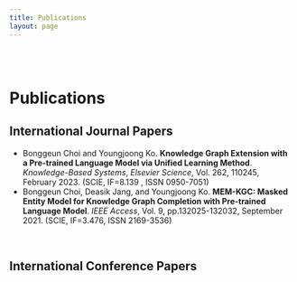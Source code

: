 ```yaml
---
title: Publications
layout: page
---
```

<br><br>

# Publications

<h2>International Journal Papers</h2>
<ul class="international-journal-paper-list">
	<li>Bonggeun Choi and Youngjoong Ko. <strong>Knowledge Graph Extension with a Pre-trained Language Model via Unified Learning Method</strong>. <em>Knowledge-Based Systems</em>, <em>Elsevier Science</em>, Vol. 262, 110245, February 2023. (SCIE, IF=8.139 , ISSN 0950-7051)</li>
	<li>Bonggeun Choi, Deasik Jang, and Youngjoong Ko. <strong>MEM-KGC: Masked Entity Model for Knowledge Graph Completion with Pre-trained Language Model</strong>. <em>IEEE Access</em>, Vol. 9, pp.132025-132032, September 2021. (SCIE, IF=3.476, ISSN 2169-3536)</li>
</ul>
<br>
<h2>International Conference Papers</h2>
<ul class="international-conference-paper-list">
</ul>
